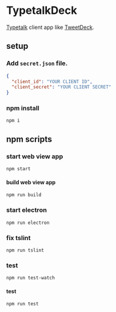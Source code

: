 # TypetalkDeck

[Typetalk](https://www.typetalk.com) client app like [TweetDeck](https://tweetdeck.twitter.com/).

## setup
### Add `secret.json` file.
```json
{
  "client_id": "YOUR CLIENT ID",
  "client_secret": "YOUR CLIENT SECRET"
}
```

### npm install
```
npm i
```

## npm scripts
### start web view app
```
npm start
```

#### build web view app
```
npm run build
```

### start electron
```
npm run electron
```

### fix tslint
```
npm run tslint
```

### test
```
npm run test-watch
```

#### test
```
npm run test
```
